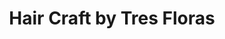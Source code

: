 ---
title: "Hair Craft by Tres Floras"
url: /davao-city/hair-craft-by-tres-floras/
shop: Friseur
---